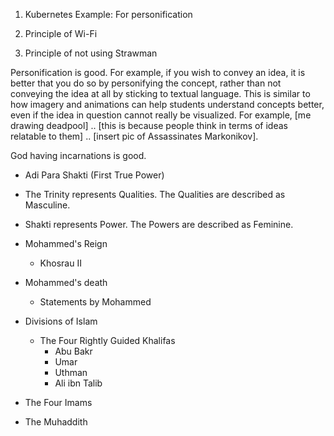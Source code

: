 1. Kubernetes Example: For personification

2. Principle of Wi-Fi

3. Principle of not using Strawman

Personification is good. For example, if you wish to convey an idea, it is better that you do so by personifying the concept, rather than not conveying the idea at all by sticking to textual language. This is similar to how imagery and animations can help students understand concepts better, even if the idea in question cannot really be visualized. For example, [me drawing deadpool] .. [this is because people think in terms of ideas relatable to them] .. [insert pic of Assassinates Markonikov].

God having incarnations is good.


- Adi Para Shakti (First True Power)

- The Trinity represents Qualities. The Qualities are described as Masculine.
- Shakti represents Power. The Powers are described as Feminine.


- Mohammed's Reign
	- Khosrau II
- Mohammed's death
	- Statements by Mohammed
- Divisions of Islam
	- The Four Rightly Guided Khalifas
		- Abu Bakr
		- Umar
		- Uthman
		- Ali ibn Talib
- The Four Imams
- The Muhaddith

